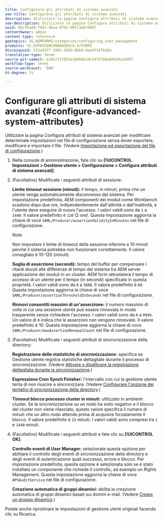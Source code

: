 ```yaml
---
title: Configurare gli attributi di sistema avanzati
seo-title: Configurare gli attributi di sistema avanzati
description: Utilizzare la pagina Configura attributi di sistema avanzati per modificare determinate impostazioni nel file di configurazione senza dover esportare, modificare e importare il file.
seo-description: Utilizzare la pagina Configura attributi di sistema avanzati per modificare determinate impostazioni nel file di configurazione senza dover esportare, modificare e importare il file.
uuid: 6bcfbaa9-f492-46aa-97d2-00fc3e67d0d7
contentOwner: admin
content-type: reference
geptopics: SG_AEMFORMS/categories/configuring_user_management
products: SG_EXPERIENCEMANAGER/6.4/FORMS
discoiquuid: 533ad3f7-3905-420d-8bb9-8ae8f14fb28e
translation-type: tm+mt
source-git-commit: e2bb2f17035e16864b1dc54f5768a99429a3dd9f
workflow-type: tm+mt
source-wordcount: '504'
ht-degree: 1%

---
```



# Configurare gli attributi di sistema avanzati {#configure-advanced-system-attributes}

Utilizzare la pagina Configura attributi di sistema avanzati per modificare determinate impostazioni nel file di configurazione senza dover esportare, modificare e importare il file. (Vedere [Importazione ed esportazione del file di configurazione](/help/forms/using/admin-help/importing-exporting-configuration-file.md#importing-and-exporting-the-configuration-file).)

1. Nella console di amministrazione, fate clic su **[!UICONTROL Impostazioni > Gestione utente > Configurazione > Configura attributi di sistema avanzati]**.
1. (Facoltativo) Modificate i seguenti attributi di sessione:

   **Limite timeout sessione (minuti):** il tempo, in minuti, prima che un utente venga automaticamente disconnesso dal sistema. Per impostazione predefinita, AEM componenti dei moduli come Workbench scadono dopo due ore, indipendentemente dall&#39;attività o dall&#39;inattività, e l&#39;utente deve eseguire di nuovo l&#39;accesso. I valori validi sono da `1` a `1440`. Il valore predefinito è `120` (2 ore). Questa impostazione aggiorna la chiave di voce `SAML/Producer/assertionValidityInMinutes` nel file di configurazione.

   >[!NOTE]
   >
   >Non impostare il limite di timeout della sessione inferiore a 10 minuti perché il sistema potrebbe non funzionare correttamente. Il valore consigliato è 10-120 (minuti).

   **Soglia di asserzione (secondi):** tempo del buffer per compensare i ritardi dovuti alle differenze di tempo del sistema tra AEM server applicazione dei moduli in un cluster. AEM form retrodaterà il tempo di accesso di un utente per il tempo (in secondi) specificato in questa proprietà. I valori validi sono da `0` a `3600`. Il valore predefinito è `60`. Questa impostazione aggiorna la chiave di voce `SAML/Producer/assertionThresholdInSeconds` nel file di configurazione.

   **Rinnovi consentiti massimi di un&#39;asserzione:** il numero massimo di volte in cui una sessione utente può essere rinnovata in modo trasparente senza richiedere l&#39;accesso. I valori validi sono da `0` a `9999`. Un valore di `0` indica che le asserzioni non vengono rinnovate. Il valore predefinito è 10. Questa impostazione aggiorna la chiave di voce `SAML/Producer/maxAssertionRenewalCount` nel file di configurazione.

1. (Facoltativo) Modificate i seguenti attributi di sincronizzazione della directory:

   **Registrazione delle statistiche di sincronizzazione:** specifica se Gestione utente registra statistiche dettagliate durante il processo di sincronizzazione. (Vedere [Attivare o disattivare la registrazione dettagliata durante la sincronizzazione](/help/forms/using/admin-help/synchronizing-directories.md#enable-or-disable-detailed-logging-during-synchronization).)

   **Espressione Cron Synch Finisher:** l&#39;intervallo con cui la gestione utente tenta di non riuscire a sincronizzare. (Vedere [Configurare l&#39;opzione dei tentativi di sincronizzazione della directory](/help/forms/using/admin-help/synchronizing-directories.md#configure-the-directory-synchronization-retry-option).)

   **Timeout blocco processo cluster in minuti:** utilizzato in ambienti cluster. Se la sincronizzazione su un nodo ha esito negativo e il blocco del cluster non viene rilasciato, questo valore specifica il numero di minuti che un altro nodo attende prima di acquisire forzatamente il blocco. Il valore predefinito è `15` minuti. I valori validi sono compresi tra `1` e `1440` minuti.

1. (Facoltativo) Modificate i seguenti attributi e fate clic su **[!UICONTROL OK]**:

   **Controllo eventi di User Manager:** selezionate questa opzione per abilitare il controllo degli eventi di sincronizzazione della directory e degli eventi di autenticazione quali successo, errore e blocco. Per impostazione predefinita, questa opzione è selezionata solo se è stato installato un componente che richiede il controllo, ad esempio un Rights Management. Questa impostazione aggiorna la chiave di voce `APSAuditService` nel file di configurazione.

   **Creazione automatica di gruppi dinamici:** abilita la creazione automatica di gruppi dinamici basati sui domini e-mail. (Vedere [Creare un gruppo dinamico](/help/forms/using/admin-help/creating-configuring-groups.md#create-a-dynamic-group).)

Potete anche ripristinare le impostazioni di gestione utenti originali facendo clic su Ricarica.
